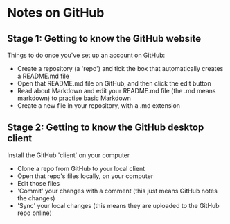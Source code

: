 # Notes on GitHub

## Stage 1: Getting to know the GitHub website

Things to do once you've set up an account on GitHub:

* Create a repository (a 'repo') and tick the box that automatically creates a README.md file
* Open that README.md file on GitHub, and then click the edit button
* Read about Markdown and edit your README.md file (the .md means markdown) to practise basic Markdown
* Create a new file in your repository, with a .md extension

## Stage 2: Getting to know the GitHub desktop client

Install the GitHub 'client' on your computer

* Clone a repo from GitHub to your local client
* Open that repo's files locally, on your computer
* Edit those files
* 'Commit' your changes with a comment (this just means GitHub notes the changes)
* 'Sync' your local changes (this means they are uploaded to the GitHub repo online)
